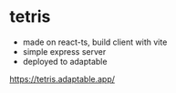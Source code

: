 # tetris

- made on react-ts, build client with vite
- simple express server
- deployed to adaptable

https://tetris.adaptable.app/
